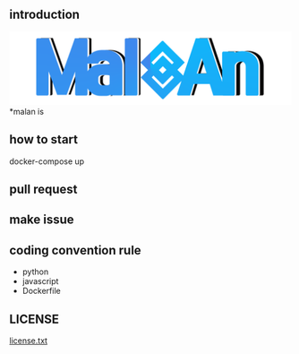 ## introduction
![malan_logo](https://github.com/malan-project/malan/blob/master/malan_svc/static/images/logo.png)
*malan is 

## how to start

docker-compose up

## pull request

## make issue

## coding convention rule
+ python
+ javascript
+ Dockerfile

## LICENSE
[license.txt](https://github.com/malan-project/malan/blob/master/LICENSE)
